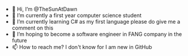 - 👋 Hi, I’m @TheSunAtDawn
- 👀 I’m currently a first year computer science student
- 🌱 I’m currently learning C# as my first language please do give me a comment on this
- 💞️ I’m hoping to become a software engineer in FANG company  in the future
- 📫 How to reach me? I don't know for I am new in GitHub

<!---
TheSunAtDawn/TheSunAtDawn is a ✨ special ✨ repository because its `README.md` (this file) appears on your GitHub profile.
You can click the Preview link to take a look at your changes.
--->
